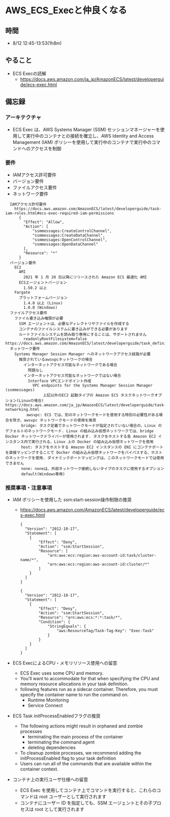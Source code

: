 # AWS_ECS_Execと仲良くなる

## 時間

- 8/12 12:45-13:53(1h8m)

## やること

- ECS Execの読解
  - https://docs.aws.amazon.com/ja_jp/AmazonECS/latest/developerguide/ecs-exec.html

## 備忘録

### アーキテクチャ

- ECS Exec は、AWS Systems Manager (SSM) セッションマネージャーを使用して実行中のコンテナとの接続を確立し、AWS Identity and Access Management (IAM) ポリシーを使用して実行中のコンテナで実行中のコマンドへのアクセスを制御

### 要件
- IAMアクセス許可要件
- バージョン要件
- ファイルアクセス要件
- ネットワーク要件

```
  IAMアクセス許可要件
    https://docs.aws.amazon.com/AmazonECS/latest/developerguide/task-iam-roles.html#ecs-exec-required-iam-permissions
      {
        "Effect": "Allow",
        "Action": [
            "ssmmessages:CreateControlChannel",
            "ssmmessages:CreateDataChannel",
            "ssmmessages:OpenControlChannel",
            "ssmmessages:OpenDataChannel"
        ],
        "Resource": "*"
      }
  バージョン要件
    EC2
      AMI
        2021 年 1 月 20 日以降にリリースされた Amazon ECS 最適化 AMI
      ECSエージェントバージョン 
        1.50.2 以上
    Fargate
      プラットフォームバージョン 
        1.4.0 以上 (Linux) 
        1.0.0 (Windows) 
  ファイルアクセス要件
    ファイル書き込み権限が必要
      SSM エージェントは、必要なディレクトリやファイルを作成する
      コンテナのファイルシステムに書き込みができる必要があります
      ルートファイルシステムを読み取り専用にすることは、サポートされません
        readonlyRootFilesystem=false https://docs.aws.amazon.com/AmazonECS/latest/developerguide/task_definition_parameters.html
  ネットワーク要件
    Systems Manager Session Manager へのネットワークアクセス経路が必要
      推奨されているawsvpcネットワークの場合
        インターネットアクセス可能なネットワークである場合
          問題なし
        インターネットアクセス可能なネットワークではない場合
          Interface VPCエンドポイント作成
            VPC endpoints for the Systems Manager Session Manager (ssmmessages)
　　　　　　　　　　上記以外のEC2 起動タイプの Amazon ECS タスクネットワークオプション(Linuxの場合)　https://docs.aws.amazon.com/ja_jp/AmazonECS/latest/developerguide/task-networking.html
      　　awsvpc: ECS では、別のネットワークモードを使用する特別の必要性がある場合を除き、awsvpc ネットワークモードの使用を推奨
       bridge: タスク定義でネットワークモードが指定されていない場合の、Linux のデフォルトのネットワークモード. Linux の組み込み仮想ネットワークでは、bridge Docker ネットワークドライバーが使用されます. タスクをホストする各 Amazon EC2 インスタンス内で実行される、Linux 上の Docker の組み込み仮想ネットワークを使用
       host: タスクをホストする Amazon EC2 インスタンスの ENI にコンテナポートを直接マッピングすることで Docker の組み込み仮想ネットワークをバイパスする、ホストのネットワークを使用. ダイナミックポートマッピングは、このネットワークモードでは使用できません
       none: noneは、外部ネットワーク接続しないタイプのタスクに使用するオプション
       default(Windows専用)
```

### 推奨事項・注意事項

- IAM ポリシーを使用した ssm:start-session操作制限の推奨
  - https://docs.aws.amazon.com/AmazonECS/latest/developerguide/ecs-exec.html
    ```
    {
      "Version": "2012-10-17",
      "Statement": [
        {
            "Effect": "Deny",
            "Action": "ssm:StartSession",
            "Resource": [
                "arn:aws:ecs:region:aws-account-id:task/cluster-name/*",
                "arn:aws:ecs:region:aws-account-id:cluster/*"
            ]
        }
      ]
    }
    ```

    ```
    {
      "Version": "2012-10-17",
      "Statement": [
        {
            "Effect": "Deny",
            "Action": "ssm:StartSession",
            "Resource": "arn:aws:ecs:*:*:task/*",
            "Condition": {
                "StringEquals": {
                    "aws:ResourceTag/Task-Tag-Key": "Exec-Task"
                }
            }
        }
      ]
    }
    ```

- ECS ExecによるCPU・メモリリソース使用への留意
  - ECS Exec uses some CPU and memory.
  - You'll want to accommodate for that when specifying the CPU and memory resource allocations in your task definition.
  - following features run as a sidecar container. Therefore, you must specify the container name to run the command on.
    - Runtime Monitoring
    - Service Connect

- ECS Task initProcessEnabledフラグの推奨
  - The following actions might result in orphaned and zombie processes
    - terminating the main process of the container
    - terminating the command agent
    - deleting dependencies
  - To cleanup zombie processes, we recommend adding the initProcessEnabled flag to your task definition
  - Users can run all of the commands that are available within the container context.

- コンテナ上の実行ユーザ仕様への留意
  - ECS Exec を使用してコンテナ上でコマンドを実行すると、これらのコマンドは root ユーザーとして実行されます
  - コンテナにユーザー ID を指定しても、SSM エージェントとその子プロセスは root として実行されます
